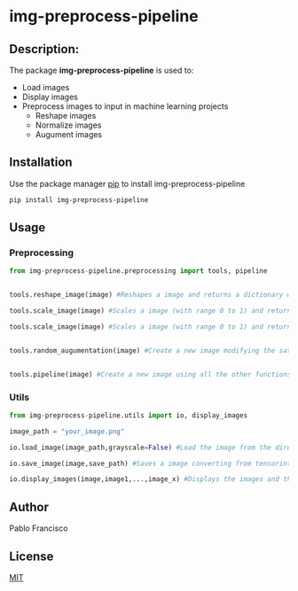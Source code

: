 # img-preprocess-pipeline

## Description:

The package **img-preprocess-pipeline** is used to:

- Load images
- Display images
- Preprocess images to input in machine learning projects
    - Reshape images
    - Normalize images
    - Augument images

## Installation

Use the package manager [pip](https://pip.pypa.io/en/stable/) to install img-preprocess-pipeline

```bash
pip install img-preprocess-pipeline
```

## Usage
### Preprocessing
```python
from img-preprocess-pipeline.preprocessing import tools, pipeline


tools.reshape_image(image) #Reshapes a image and returns a dictionary with the title "Reshaped" and the resulting image

tools.scale_image(image) #Scales a image (with range 0 to 1) and returns a dictionary with the title "Scaled" and the resulting image

tools.scale_image(image) #Scales a image (with range 0 to 1) and returns a dictionary with the title "Scaled" and the resulting image


tools.random_augumentation(image) #Create a new image modifying the saturation, brightness and rotation (in a random approach) of the original image and returns a dictionary with the title "Augumented image" and the resulting image.


tools.pipeline(image) #Create a new image using all the other functions in "tools" in combined into a pipeline. Returns a dictionary with the title "Preprocessed" and the resulting image.

```

### Utils

```python
from img-preprocess-pipeline.utils import io, display_images

image_path = "your_image.png"

io.load_image(image_path,grayscale=False) #Load the image from the directory in scale RGB (with grayscale=False) and returns a tensor array.

io.save_image(image,save_path) #Saves a image converting from tensorinto a numpy array.

io.display_images(image,image1,...,image_x) #Displays the images and the respective labels of the images (Scaled,Preprocessed...) in a matrix of images with shape of (1,X) images.
```

## Author
Pablo Francisco

## License
[MIT](https://choosealicense.com/licenses/mit/)